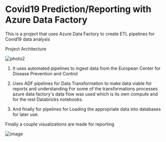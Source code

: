 # Covid19 Prediction/Reporting with Azure Data Factory

This is a project that uses Azure Data Factory to create ETL pipelines for Covid19 data analysis

Project Architecture

![photo2](https://github.com/giannisyp/covid-reporting-ADF/assets/119696474/30777348-fedd-4aa6-b20b-9d5b8fe390aa)


1. It uses automated pipelines to ingest data from the European Center for Disease Prevention and Control

2. Uses ADF pipelines for Data Transformation to make data viable for reports and understanding
For some of the transformations processes azure data factory's data flow was used which is its own compute and for the rest Databricks notebooks.

4. And finally for pipelines for Loading the appropriate data into databases for later use.

Finally a couple visualizations are made for reporting 

![image](https://github.com/giannisyp/covid-reporting-ADF/assets/119696474/84ee118c-6139-44a8-b847-27e181c680d9)
